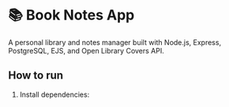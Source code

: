# 📚 Book Notes App

A personal library and notes manager built with Node.js, Express, PostgreSQL, EJS, and Open Library Covers API.

## How to run

1. Install dependencies:

